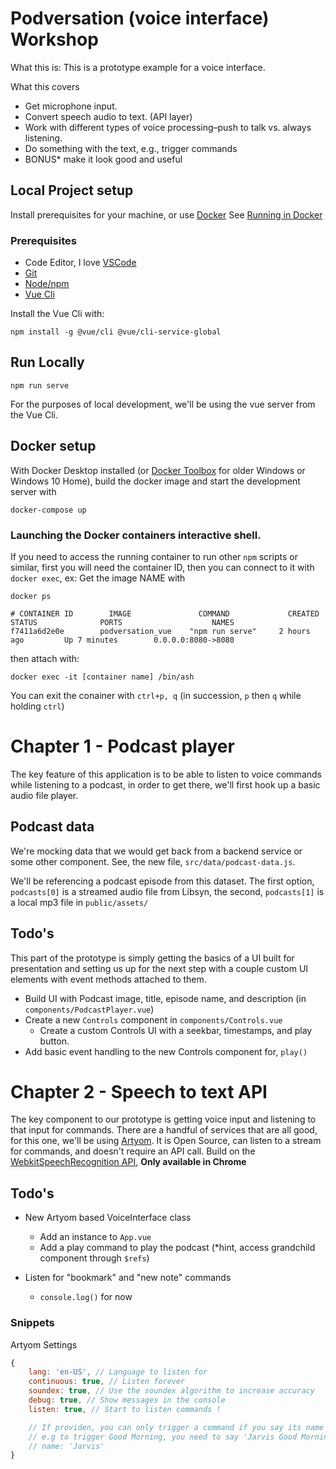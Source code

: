 # Podversation (voice interface) Workshop
What this is:
This is a prototype example for a voice interface.

What this covers
- Get microphone input.
- Convert speech audio to text. (API layer)
- Work with different types of voice processing–push to talk vs. always listening.
- Do something with the text, e.g., trigger commands
- BONUS* make it look good and useful


## Local Project setup
Install prerequisites for your machine, or use [Docker](https://www.docker.com/products/docker-desktop) See [Running in Docker](#Docker-setup)

### Prerequisites
- Code Editor, I love [VSCode](https://code.visualstudio.com/download)
- [Git](https://git-scm.com/book/en/v2/Getting-Started-Installing-Git)
- [Node/npm](https://nodejs.org/en/download/)
- [Vue Cli](https://cli.vuejs.org/guide/installation.html)

Install the Vue Cli with:
```
npm install -g @vue/cli @vue/cli-service-global
```

## Run Locally
```
npm run serve
```
For the purposes of local development, we'll be using the vue server from the Vue Cli.


## Docker setup
With Docker Desktop installed (or [Docker Toolbox](https://docs.docker.com/toolbox/toolbox_install_windows/) for older Windows or Windows 10 Home), build the docker image and start the development server with
```
docker-compose up
```

### Launching the Docker containers interactive shell.
If you need to access the running container to run other `npm` scripts or similar, first you will need the container ID, then you can connect to it with `docker exec`, ex:
Get the image NAME with
```shell
docker ps

# CONTAINER ID        IMAGE               COMMAND             CREATED             STATUS              PORTS                    NAMES
f7411a6d2e0e        podversation_vue    "npm run serve"     2 hours ago         Up 7 minutes        0.0.0.0:8080->8080
```
then attach with:
```shell
docker exec -it [container name] /bin/ash
```
You can exit the conainer with `ctrl+p, q` (in succession, `p` then `q` while holding `ctrl`)

# Chapter 1 - Podcast player
The key feature of this application is to be able to listen to voice commands while listening to a podcast, in order to get there, we'll first hook up a basic audio file player.

## Podcast data
We're mocking data that we would get back from a backend service or some other component.
See, the new file, `src/data/podcast-data.js`.

We'll be referencing a podcast episode from this dataset. The first option, `podcasts[0]` is a streamed audio file from Libsyn, the second, `podcasts[1]` is a local mp3 file in `public/assets/`

## Todo's
This part of the prototype is simply getting the basics of a UI built for presentation and setting us up for the next step with a couple custom UI elements with event methods attached to them.

- Build UI with Podcast image, title, episode name, and description (in `components/PodcastPlayer.vue`)
- Create a new `Controls` component in `components/Controls.vue`
    - Create a custom Controls UI with a seekbar, timestamps, and play button.
- Add basic event handling to the new Controls component for, `play()`


# Chapter 2 - Speech to text API
The key component to our prototype is getting voice input and listening to that input for commands. There are a handful of services that are all good, for this one, we'll be using [Artyom](https://github.com/sdkcarlos/artyom.js). It is Open Source, can listen to a stream for commands, and doesn't require an API call. Build on the [WebkitSpeechRecognition API](https://developers.google.com/web/updates/2013/01/Voice-Driven-Web-Apps-Introduction-to-the-Web-Speech-API), **Only available in Chrome**


## Todo's
- New Artyom based VoiceInterface class
    - Add an instance to `App.vue`
    - Add a play command to play the podcast (*hint, access grandchild component through `$refs`)

- Listen for "bookmark" and "new note" commands
    - `console.log()` for now

### Snippets
Artyom Settings
```js
{
    lang: 'en-US', // Language to listen for
    continuous: true, // Listen forever
    soundex: true, // Use the soundex algorithm to increase accuracy
    debug: true, // Show messages in the console
    listen: true, // Start to listen commands !

    // If providen, you can only trigger a command if you say its name
    // e.g to trigger Good Morning, you need to say 'Jarvis Good Morning'
    // name: 'Jarvis'
}
```
